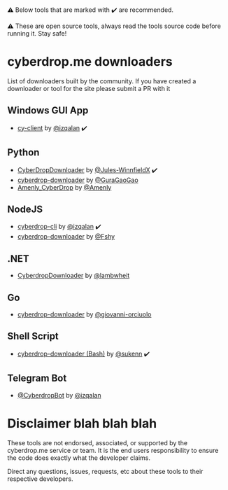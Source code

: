 ⚠️ Below tools that are marked with :heavy_check_mark: are recommended.

⚠️ These are open source tools, always read the tools source code before running it. Stay safe!



# cyberdrop.me downloaders
List of downloaders built by the community. If you have created a downloader or tool for the site please submit a PR with it

## Windows GUI App
* [cy-client](https://github.com/izqalan/cy-client) by [@izqalan](https://github.com/izqalan) :heavy_check_mark:

## Python
* [CyberDropDownloader](https://github.com/Jules-WinnfieldX/CyberDropDownloader) by [@Jules-WinnfieldX](https://github.com/Jules-WinnfieldX) :heavy_check_mark:
* [cyberdrop-downloader](https://github.com/GuraGaoGao/cyberdrop-downloader) by [@GuraGaoGao](https://github.com/GuraGaoGao)
* [Amenly_CyberDrop](https://github.com/Amenly/CyberDrop) by [@Amenly](https://github.com/Amenly)

## NodeJS  
* [cyberdrop-cli](https://github.com/izqalan/CyberDrop-cli) by [@izqalan](https://github.com/izqalan) :heavy_check_mark:
* [cyberdrop-downloader](https://www.npmjs.com/package/cyberdrop-downloader) by [@Fshy](https://gitlab.com/Fshy)

## .NET
* [CyberdropDownloader](https://github.com/lambwheit/CyberdropDownloader) by [@lambwheit](https://github.com/lambwheit)

## Go  
* [cyberdrop-downloader](https://github.com/giovanni-orciuolo/cyberdrop-downloader) by [@giovanni-orciuolo](https://github.com/giovanni-orciuolo)

## Shell Script 
* [cyberdrop-downloader (Bash)](https://github.com/sukenn/cyberdrop-downloader) by [@sukenn](https://github.com/sukenn) :heavy_check_mark:

## Telegram Bot
* [@CyberdropBot](https://github.com/izqalan/Cyberdrop-Telegram) by [@izqalan](https://github.com/izqalan)



# Disclaimer blah blah blah

These tools are not endorsed, associated, or supported by the cyberdrop.me service or team. It is the end users responsibility to ensure the code does exactly what the developer claims.

Direct any questions, issues, requests, etc about these tools to their respective developers.
